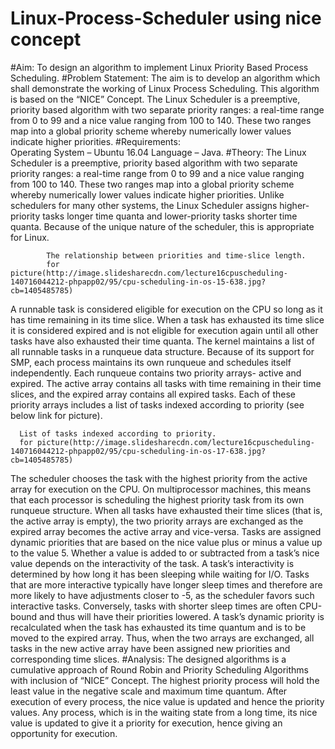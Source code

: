 # Linux-Process-Scheduler using nice concept
#Aim:
  To design an algorithm to implement Linux Priority Based Process Scheduling.
#Problem Statement:
  The aim is to develop an algorithm which shall demonstrate the working of Linux Process Scheduling. This algorithm is based on the “NICE” Concept. The Linux Scheduler is a preemptive, priority based algorithm with two separate priority ranges: a real-time range from 0 to 99 and a nice value ranging from 100 to 140. These two ranges map into a global priority scheme whereby numerically lower values indicate higher priorities.
#Requirements:	
      Operating System – Ubuntu 16.04
			Language – Java.
#Theory:
  The Linux Scheduler is a preemptive, priority based algorithm with two separate priority ranges: a real-time range from 0 to 99 and a nice value ranging from 100 to 140. These two ranges map into a global priority scheme whereby numerically lower values indicate higher priorities. Unlike schedulers for many other systems, the Linux Scheduler assigns higher-priority tasks longer time quanta and lower-priority tasks shorter time quanta. Because of the unique nature of the scheduler, this is appropriate for Linux. 
  
            The relationship between priorities and time-slice length.
            for picture(http://image.slidesharecdn.com/lecture16cpuscheduling-140716044212-phpapp02/95/cpu-scheduling-in-os-15-638.jpg?cb=1405485785)
            
A runnable task is considered eligible for execution on the CPU so long as it has time remaining in its time slice. When a task has exhausted its time slice it is considered expired and is not eligible for execution again until all other tasks have also exhausted their time quanta. The kernel maintains a list of all runnable tasks in a runqueue data structure. Because of its support for SMP, each process maintains its own runqueue and schedules itself independently. Each runqueue contains two priority arrays- active and expired. The active array contains all tasks with time remaining in their time slices, and the expired array contains all expired tasks. Each of these priority arrays includes a list of tasks indexed according to priority (see below link for picture).  
 
      List of tasks indexed according to priority.
      for picture(http://image.slidesharecdn.com/lecture16cpuscheduling-140716044212-phpapp02/95/cpu-scheduling-in-os-17-638.jpg?cb=1405485785)
      
The scheduler chooses the task with the highest priority from the active array for execution on the CPU. On multiprocessor machines, this means that each processor is scheduling the highest priority task from its own runqueue structure. When all tasks have exhausted their time slices (that is, the active array is empty), the two priority arrays are exchanged as the expired array becomes the active array and vice-versa.
Tasks are assigned dynamic priorities that are based on the nice value plus or minus a value up to the value 5. Whether a value is added to or subtracted from a task’s nice value depends on the interactivity of the task. A task’s interactivity is determined by how long it has been sleeping while waiting for I/O. Tasks that are more interactive typically have longer sleep times and therefore are more likely to have adjustments closer to -5, as the scheduler favors such interactive tasks. Conversely, tasks with shorter sleep times are often CPU-bound and thus will have their priorities lowered.
A task’s dynamic priority is recalculated when the task has exhausted its time quantum and is to be moved to the expired array. Thus, when the two arrays are exchanged, all tasks in the new active array have been assigned new priorities and corresponding time slices.
#Analysis:
  The designed algorithms is a cumulative approach of Round Robin and Priority Scheduling Algorithms with inclusion of “NICE” Concept. The highest priority process will hold the least value in the negative scale and maximum time quantum. After execution of every process, the nice value is updated and hence the priority values. Any process, which is in the waiting state from a long time, its nice value is updated to give it a priority for execution, hence giving an opportunity for execution.
